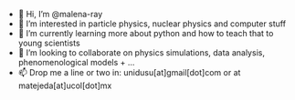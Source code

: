 - 👋 Hi, I’m @malena-ray
- 👀 I’m interested in particle physics, nuclear physics and computer stuff
- 🌱 I’m currently learning more about python and how to teach that to young scientists
- 💞️ I’m looking to collaborate on physics simulations, data analysis, phenomenological models + ...
- 📫 Drop me a line or two in: unidusu[at]gmail[dot]com or at matejeda[at]ucol[dot]mx

<!---
malena-ray/malena-ray is a ✨ special ✨ repository because its `README.md` (this file) appears on your GitHub profile.
You can click the Preview link to take a look at your changes.
--->
